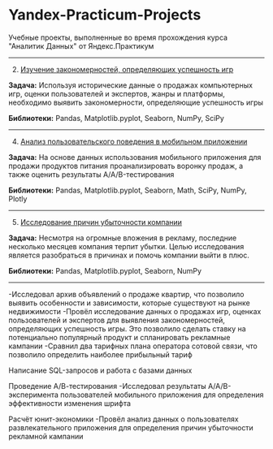 # Yandex-Practicum-Projects
Учебные проекты, выполненные во время прохождения курса "Аналитик Данных" от Яндекс.Практикум
***

2. [Изучение закономерностей, определяющих успешность игр](Project2)

**Задача:**
Используя исторические данные о продажах компьютерных игр, оценки пользователей и экспертов, жанры и платформы, необходимо выявить закономерности, определяющие успешность игры 

**Библиотеки:** Pandas, Matplotlib.pyplot, Seaborn, NumPy, SciPy

***

4. [Анализ пользовательского поведения в мобильном приложении](Project4)

**Задача:**
На основе данных использования мобильного приложения для продажи продуктов питания проанализировать воронку продаж, а также оценить результаты A/A/B-тестирования

**Библиотеки:** Pandas, Matplotlib.pyplot, Seaborn, Math, SciPy, NumPy, Plotly

***

5. [Исследование причин убыточности компании](Project5)
   
**Задача:**
Несмотря на огромные вложения в рекламу, последние несколько месяцев компания терпит убытки. Целью исследования является разобраться в причинах и помочь компании выйти в плюс.

**Библиотеки:** Pandas, Matplotlib.pyplot, Seaborn, NumPy
***


-Исследовал архив объявлений о продаже квартир, что позволило выявить особенности и зависимости, которые существуют на рынке недвижимости
-Провёл исследование данных о продажах игр, оценках пользователей и экспертов для выявления закономерностей, определяющих успешность игры. Это позволило сделать ставку на потенциально популярный продукт и спланировать рекламные кампании
-Сравнил два тарифных плана оператора сотовой связи, что позволило определить наиболее прибыльный тариф

Написание SQL-запросов и работа с базами данных

Проведение А/В-тестирования
-Исследовал результаты A/A/B-эксперимента пользователей мобильного приложения для определения эффективности изменения шрифта

Расчёт юнит-экономики
-Провёл анализ данных о пользователях развлекательного приложения для определения причин убыточности рекламной кампании



